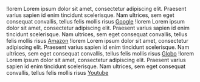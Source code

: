 !lorem  Lorem ipsum dolor sit amet, consectetur adipiscing elit. Praesent varius sapien id enim tincidunt scelerisque. Nam ultrices, sem eget consequat convallis, tellus felis mollis risus [Google](https://google.com.br)
!lorem  Lorem ipsum dolor sit amet, consectetur adipiscing elit. Praesent varius sapien id enim tincidunt scelerisque. Nam ultrices, sem eget consequat convallis, tellus felis mollis risus [Amazon](http://amazon.com.br/)
!lorem  Lorem ipsum dolor sit amet, consectetur adipiscing elit. Praesent varius sapien id enim tincidunt scelerisque. Nam ultrices, sem eget consequat convallis, tellus felis mollis risus [Globo](https://globo.com)
!lorem  Lorem ipsum dolor sit amet, consectetur adipiscing elit. Praesent varius sapien id enim tincidunt scelerisque. Nam ultrices, sem eget consequat convallis, tellus felis mollis risus [Youtube](http://youtube.com.br/)